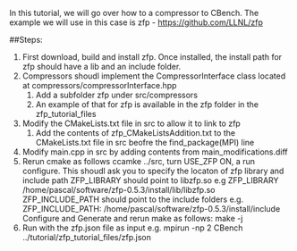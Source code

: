 In this tutorial, we will go over how to a compressor to CBench. The example we will use in this case is zfp - https://github.com/LLNL/zfp

##Steps:
1. First download, build and install zfp. Once installed, the install path for zfp should have a lib and an include folder.
2. Compressors shoudl implement the CompressorInterface class located at compressors/compressorInterface.hpp
    1. Add a subfolder zfp under src/compressors
    2. An example of that for zfp is available in the zfp folder in the zfp_tutorial_files
3. Modify the CMakeLists.txt file in src to allow it to link to zfp
    1. Add the contents of zfp_CMakeListsAddition.txt to the CMakeLists.txt file in src beofre the find_package(MPI) line 
4. Modify main.cpp in src by adding contents from main_modifications.diff
5. Rerun cmake as follows ccamke ../src, turn USE_ZFP ON, a run configure. This shoudl ask you to specify the locaton of zfp library and include path
	ZFP_LIBRARY should point to libzfp.so e.g ZFP_LIBRARY /home/pascal/software/zfp-0.5.3/install/lib/libzfp.so 
	ZFP_INCLUDE_PATH should point to the include folders e.g. ZFP_INCLUDE_PATH: /home/pascal/software/zfp-0.5.3/install/include
  Configure and Generate and rerun make as follows: make -j
6. Run with the zfp.json file as input e.g. mpirun -np 2 CBench ../tutorial/zfp_tutorial_files/zfp.json

